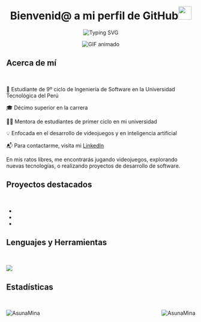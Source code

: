 
<h1 align="center"><b>Bienvenid@ a mi perfil de GitHub</b><img src="https://media.giphy.com/media/hvRJCLFzcasrR4ia7z/giphy.gif" width="35"></h1>

<p align="center">
<img src="https://readme-typing-svg.herokuapp.com?font=Fira+Code&pause=1000&color=2DC0CF&random=false&width=540&lines=%C2%A1Hola!%F0%9F%91%8B+Soy+Angie+Mina+Ishuiza+%F0%9F%91%A9%F0%9F%8F%BB;Pero+puedes+decirme+Asuna%E2%9C%A8;Soy+estudiante+de+Ingenier%C3%ADa+de+Software+%F0%9F%91%A9%E2%80%8D%F0%9F%92%BB;Puedes+contactarme+por+LinkedIn%F0%9F%9F%A6+;Disfruta+del+recorrido+de+mi+perfil+%E2%AC%87%EF%B8%8F" alt="Typing SVG" />
</p>
<div align="center">
  <img src="https://raw.githubusercontent.com/AsunaMina/AsunaMina/main/portada.gif" alt="GIF animado">
</div>

## **Acerca de mí**
<br>

 🌟 Estudiante de 9º ciclo de Ingeniería de Software en la Universidad Tecnológica del Perú

 🎓 Décimo superior en la carrera

 👩‍🏫 Mentora de estudiantes de primer ciclo en mi universidad

 💡 Enfocada en el desarrollo de videojuegos y en inteligencia artificial

 📬 Para contactarme, visita mi [LinkedIn](https://www.linkedin.com/in/angie-mina-ishuiza/)
 
En mis ratos libres, me encontrarás jugando videojuegos, explorando nuevas tecnologías, o realizando proyectos de desarrollo de software.

## **Proyectos destacados**
<br>

-

-

-

## **Lenguajes y Herramientas**
<br>
<p align="left">
  <a href="https://skillicons.dev">
    <img src="https://skillicons.dev/icons?i=androidstudio,c,java,php,py,css,html,js,nodejs,mysql,sqlite,git,github,vscode,linux,autocad,discord,figma,gmail,godot,kali,linkedin,rabbitmq,regex,sublime,ubuntu,windows,&perline=12" />
  </a>
</p>

## **Estadísticas**
<br>
<p>
    <a align="left">
      <p><img align="left" src="https://github-readme-stats.vercel.app/api/top-langs?username=AsunaMina&show_icons=true&theme=dark&locale=en&hide=jupyter%20notebook,lex,&langs_count=8" alt="AsunaMina" /></p>
    </a>
    <a align="right">
      <p>&nbsp;<img align="right" src="https://github-readme-stats.vercel.app/api?username=AsunaMina&show_icons=true&theme=dark&locale=en" alt="AsunaMina" /></p>
    </a>  
</p>

